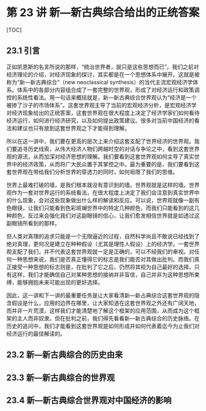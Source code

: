 # 第 23 讲 新—新古典综合给出的正统答案

[TOC]

## 23.1 引言

正如凯恩斯的名言所说的那样，“统治世界者，就只是这些思想而已”。我们之前对经济理论的介绍，对经济现象的探讨，其实都是在一个思想体系中展开。这就是被称为“新—新古典综合”（new neoclassical synthesis）的当代主流宏观经济学体系。体系中的各部分内容组合成了一套完整的世界观，形成了对经济运行和政策调控的系统性看法。用一句话来概括就是，新—新古典综合世界观认为“经济是一个被掺了沙子的市场体系”。这套世界观主导了当前的宏观经济分析，是宏观经济学对经济现象给出的正统答案，这套世界观在很大程度上决定了经济学家们如何看待经济运行，如何进行经济研究，以及如何提出政策建议。很多对当前中国经济的看法和建议也只有放到这套世界观之下才能得到理解。

所以在这一讲中，我们要在更高的层次上来介绍这套支配了世界经济的世界观。我们要追寻历史线索，从伟大经济人物们跨越时空的对话与争论之中，看到这套世界观的源流，从而加深对经济思想的理解。我们要看到这套世界观如何主导了真实世界中的经济政策，从而将广大民众置于其掌控之中。最为重要的是，我们要看到这套世界观在带给我们分析世界的穿透力的同时，如何局限了我们的思维。

世界上最难打破的墙，是我们根本就没有意识到的墙。世界观就是这样的墙。世界观作为一套对世界运行的系统看法，在很大程度上决定了我们会注意到真实世界中的什么现象，会对这些现象做出什么样的解读和反应。可以说，世界观就像一副有色眼镜，让我们只能看到色彩斑斓世界中的特定几种颜色，而我们只能看到的这几种颜色，反过来会强化我们对这副眼镜的信心，让我们愈发相信世界就是如透过这副眼镜所看到的那样。

但人类对真理的追求只能是一个无限逼近的过程，自然科学尚且不敢说已经找到了绝对真理，更何况是建立在种种假设（尤其是理性人假设）上的经济学。一套世界观支配了我们，并不代表这套世界观就一定是正确的，可以不经我们的审视。对任何一种思想来说，我们是否真正懂得它的标志是我们能否对其做出批判。而我们真正接受一种思想的标志则是，在批判了它之后，仍然将其视为自己最好的选择。只有这样，我们才能确信自己对某种思想的接纳并非盲信，自己并非为这种思想所束缚，能够拥抱未来可能出现的更好选择。

因此，这一讲和下一讲的最重要任务是让大家看清新—新占典综合这套世界观的隐含假设是什么，应用的边界在哪里，让大家知道在这套世界观之外还有广阔天地，而并非一片荒漠，这样我们才能清楚地了解这个框架的应用范围，从而成为这个框架的主人而非奴隶。但在批判之前，我们得先看看新—新古典综合的历史脉络。在历史的追问中，我们才能看到这套世界观是如何形成并如何代表着迄今为止我们对经济运行的最佳解读的。



## 23.2 新—新古典综合的历史由来











## 23.3 新—新古典综合的世界观



## 23.4  新—新古典综合世界观对中国经济的影响

